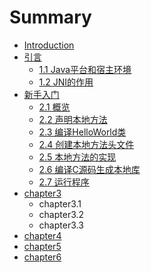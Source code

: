 # Summary

* [Introduction](README.md)
* [引言](chapter1.md)
  * [1.1 Java平台和宿主环境](chapter1/chapter11.md)
  * [1.2 JNI的作用](chapter1/12-jnide-zuo-yong.md)
* [新手入门](chapter2.md)
  * [2.1 概览](chapter2/chapter21.md)
  * [2.2 声明本地方法](chapter2/chapter22.md)
  * [2.3 编译HelloWorld类](chapter2/chapter23.md)
  * [2.4 创建本地方法头文件](chapter2/chapter24.md)
  * [2.5 本地方法的实现](chapter2/chapter25.md)
  * [2.6 编译C源码生成本地库](chapter2/chapter26.md)
  * [2.7 运行程序](chapter2/chapter27.md)
* [chapter3](chapter3.md)
  * chapter3.1
  * chapter3.2
  * chapter3.3
* [chapter4](chapter4.md)
* [chapter5](chapter5.md)
* [chapter6](chapter6.md)


